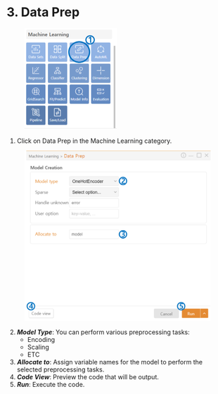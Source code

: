 # 3. Data Prep



<figure><img src="../.gitbook/assets/image (148).png" alt="" width="211"><figcaption></figcaption></figure>

1. Click on Data Prep in the Machine Learning category.



<figure><img src="../.gitbook/assets/image (149).png" alt="" width="563"><figcaption></figcaption></figure>

2. _**Model Type**_: You can perform various preprocessing tasks:
   * Encoding
   * Scaling
   * ETC
3. _**Allocate to**_: Assign variable names for the model to perform the selected preprocessing tasks.
4. _**Code View**_: Preview the code that will be output.
5. _**Run**_: Execute the code.

